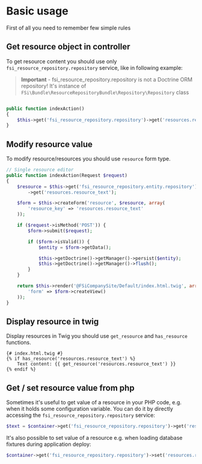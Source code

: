 # Basic usage

First of all you need to remember few simple rules

## Get resource object in controller

To get resource content you should use only ``fsi_resource_repository.repository`` service,
like in following example:

> **Important** - fsi_resource_repository.repository is not a Doctrine ORM repository!
> It's instance of ``FSi\Bundle\ResourceRepositoryBundle\Repository\Repository`` class

```php

public function indexAction()
{
    $this->get('fsi_resource_repository.repository')->get('resources.resource_text');
}

```

## Modify resource value

To modify resource/resources you should use ``resource`` form type.

```php
// Single resource editor
public function indexAction(Request $request)
{
    $resource = $this->get('fsi_resource_repository.entity.repository')
        ->get('resources.resource_text');

    $form = $this->createForm('resource', $resource, array(
        'resource_key' => 'resources.resource_text'
    ));

    if ($request->isMethod('POST')) {
        $form->submit($request);

        if ($form->isValid()) {
            $entity = $form->getData();

            $this->getDoctrine()->getManager()->persist($entity);
            $this->getDoctrine()->getManager()->flush();
        }
    }

    return $this->render('@FSiCompanySite/Default/index.html.twig', array(
        'form' => $form->createView()
    ));
}
```

## Display resource in twig

Display resources in Twig you should use ``get_resource`` and ``has_resource`` functions.

```
{# index.html.twig #}
{% if has_resource('resources.resource_text') %}
    Text content: {{ get_resource('resources.resource_text') }}
{% endif %}
```

## Get / set resource value from php

Sometimes it's useful to get value of a resource in your PHP code, e.g. when it holds some configuration variable.
You can do it by directly accessing the ``fsi_resource_repository.repository`` service:

```php
$text = $container->get('fsi_resource_repository.repository')->get('resources.resource_text');
```

It's also possible to set value of a resource e.g. when loading database fixtures during application deploy:

```php
$container->get('fsi_resource_repository.repository')->set('resources.resource_text', 'some text');
```
